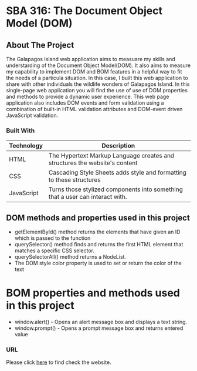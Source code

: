 # SBA 316: The Document Object Model (DOM)

## About The Project
The Galapagos Island web application aims to measuare my skills and understarding of the Document Object Model(DOM). It also aims to measure my capability to implement DOM and BOM features in a helpful way to fit the needs of a particula situation. In this case, I built this web application to share with other individuals the wildlife wonders of Galapagos Island. In this single-page web application you will find the use of use of DOM properties and methods to provide a dynamic user experience. This web page application also includes DOM events and form validation using a combination of built-in HTML validation attributes and DOM-event driven JavaScript validation.



### Built With
| Technology | Description                               | 
|------------|-------------------------------------------|
| HTML       |The Hypertext Markup Language creates and structures the website's content          | 
| CSS        | Cascading Style Sheets adds style and formatting to these structures                | 
| JavaScript | Turns those stylized components into something that a user can interact with.| 
 

## DOM methods and properties used in this project
 
- getElementById() method returns the elements that have given an ID which is passed to the function
- querySelector() method finds and returns the first HTML element that matches a specific CSS selector.
- querySelectorAll() method returns a NodeList.
- The DOM style color property is used to set or return the color of the text

# BOM properties and methods used in this project
- window.alert() - Opens an alert message box and displays a text string.
- window.prompt() - Opens a prompt message box and returns entered value

### URL
Please click [here](
https://github.com/GabrielaGuayara/sbaProject ) to find check the website.

